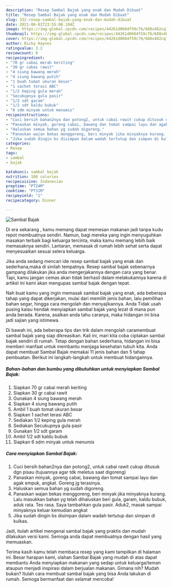 ```yaml
---
description: "Resep Sambal Bajak yang enak dan Mudah Dibuat"
title: "Resep Sambal Bajak yang enak dan Mudah Dibuat"
slug: 332-resep-sambal-bajak-yang-enak-dan-mudah-dibuat
date: 2021-06-01T23:55:08.194Z
image: https://img-global.cpcdn.com/recipes/44261d0604f59c76/680x482cq70/sambal-bajak-foto-resep-utama.jpg
thumbnail: https://img-global.cpcdn.com/recipes/44261d0604f59c76/680x482cq70/sambal-bajak-foto-resep-utama.jpg
cover: https://img-global.cpcdn.com/recipes/44261d0604f59c76/680x482cq70/sambal-bajak-foto-resep-utama.jpg
author: Ricky Haynes
ratingvalue: 3.2
reviewcount: 8
recipeingredient:
- "70 gr cabai merah keriting"
- "30 gr cabai rawit"
- "4 siung bawang merah"
- "4 siung bawang putih"
- "1 buah tomat ukuran besar"
- "1 sachet terasi ABC"
- "1/2 keping gula merah"
- "Secukupnya gula pasir"
- "1/2 sdt garam"
- "1/2 sdt kaldu bubuk"
- "6 sdm minyak untuk menumis"
recipeinstructions:
- "Cuci bersih bahan2nya dan potong2, untuk cabai rawit cukup ditusuk dgn pisau (tujuannya agar tdk meletus saat digoreng)"
- "Panaskan minyak, goreng cabai, bawang dan tomat sampai layu dan agak empuk, angkat. Goreng jg terasinya."
- "Haluskan semua bahan yg sudah digoreng."
- "Panaskan wajan bekas menggoreng, beri minyak jika minyaknya kurang. Lalu masukkan bahan yg telah dihaluskan beri gula, garam, kaldu bubuk, aduk rata. Tes rasa. Saya tambahkan gula pasir. Aduk2, masak sampai minyaknya keluar kemudian angkat"
- "Jika sudah dingin bs disimpan dalam wadah tertutup dan simpan di kulkas."
categories:
- Resep
tags:
- sambal
- bajak

katakunci: sambal bajak 
nutrition: 108 calories
recipecuisine: Indonesian
preptime: "PT24M"
cooktime: "PT31M"
recipeyield: "1"
recipecategory: Dinner

---
```



![Sambal Bajak](https://img-global.cpcdn.com/recipes/44261d0604f59c76/680x482cq70/sambal-bajak-foto-resep-utama.jpg)

Di era  sekarang , kamu memang dapat memesan makanan jadi tanpa kudu repot membuatnya sendiri. Namun, bagi mereka yang ingin menyuguhkan masakan terbaik bagi keluarga tercinta, maka kamu memang lebih baik memasaknya sendiri. Lantaran, memasak di rumah lebih sehat serta dapat menyesuaikan sesuai selera keluarga.

Jika anda sedang mencari ide resep sambal bajak yang enak dan sederhana,maka di sinilah tempatnya. Resep sambal bajak  sebenarnya gampang dilakukan jika anda mengerjakannya dengan cara yang benar. Tapi, kamu jangan cemas akan tidak berhasil dalam melakukannya 
karena di artikel ini kami akan mengupas sambal bajak dengan tepat.  



Nah buat kamu yang ingin memasak sambal bajak yang enak, ada beberapa tahap yang dapat dikerjakan, mulai dari memilih jenis bahan, lalu pemilihan bahan segar, hingga cara mengolah dan menyajikannya. Anda Tidak usah pusing kalau hendak menyiapkan sambal bajak yang lezat di mana pun anda berada. Karena, asalkan anda  tahu caranya, maka hidangan ini bisa jadi sajian yang istimewa.

Di bawah ini, ada beberapa tips dan trik dalam mengolah caramembuat sambal bajak yang siap dikreasikan. Kali ini, mari kita coba ciptakan sambal bajak sendiri di rumah. Tetap dengan bahan sederhana, hidangan ini bisa memberi manfaat untuk membantu menjaga kesehatan tubuh kita. Anda dapat membuat Sambal Bajak memakai 11 jenis bahan dan 5 tahap pembuatan. Berikut ini langkah-langkah untuk membuat hidangannya.

<!--inarticleads1-->

##### Bahan-bahan dan bumbu yang dibutuhkan untuk menyiapkan Sambal Bajak:

1. Siapkan 70 gr cabai merah keriting
1. Siapkan 30 gr cabai rawit
1. Gunakan 4 siung bawang merah
1. Siapkan 4 siung bawang putih
1. Ambil 1 buah tomat ukuran besar
1. Siapkan 1 sachet terasi ABC
1. Sediakan 1/2 keping gula merah
1. Sediakan Secukupnya gula pasir
1. Gunakan 1/2 sdt garam
1. Ambil 1/2 sdt kaldu bubuk
1. Siapkan 6 sdm minyak untuk menumis




<!--inarticleads2-->

##### Cara menyiapkan Sambal Bajak:

1. Cuci bersih bahan2nya dan potong2, untuk cabai rawit cukup ditusuk dgn pisau (tujuannya agar tdk meletus saat digoreng)
1. Panaskan minyak, goreng cabai, bawang dan tomat sampai layu dan agak empuk, angkat. Goreng jg terasinya.
1. Haluskan semua bahan yg sudah digoreng.
1. Panaskan wajan bekas menggoreng, beri minyak jika minyaknya kurang. Lalu masukkan bahan yg telah dihaluskan beri gula, garam, kaldu bubuk, aduk rata. Tes rasa. Saya tambahkan gula pasir. Aduk2, masak sampai minyaknya keluar kemudian angkat
1. Jika sudah dingin bs disimpan dalam wadah tertutup dan simpan di kulkas.




Jadi, itulah artikel mengenai  sambal bajak  yang praktis dan mudah dilakukan versi kami. Semoga anda dapat membuatnya dengan hasil yang memuaskan. 

Terima kasih kamu telah membaca resep yang kami tampilkan di halaman ini. Besar harapan kami, olahan  Sambal Bajak yang mudah di atas dapat membantu Anda menyiapkan makanan yang sedap untuk keluarga/teman ataupun menjadi inspirasi dalam berjualan makanan. Gimana nih? Mudah bukan? Itulah cara membuat sambal bajak yang bisa Anda lakukan di rumah. Semoga bermanfaat dan selamat mencoba!

